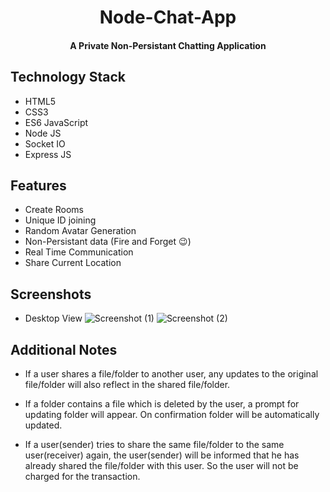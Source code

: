 <h1 align="center">Node-Chat-App</h1>

<h4 align='center'>A Private Non-Persistant Chatting Application</h4>

## Technology Stack

- HTML5
- CSS3
- ES6 JavaScript
- Node JS
- Socket IO
- Express JS


## Features
- Create Rooms 
- Unique ID joining
- Random Avatar Generation
- Non-Persistant data (Fire and Forget 😉)
- Real Time Communication
- Share Current Location


## Screenshots
- Desktop View
![Screenshot (1)](https://user-images.githubusercontent.com/61087568/174443761-3d2d180f-6684-4f7a-b1e7-b66f34d023b0.png)
![Screenshot (2)](https://user-images.githubusercontent.com/61087568/174443762-cf37e5d4-3fd4-4f26-8a3c-944818e9f85b.png)

## Additional Notes

- If a user shares a file/folder to another user, any updates to the original file/folder will also reflect in the shared file/folder.

- If a folder contains a file which is deleted by the user, a prompt for updating folder will appear. On confirmation folder will be automatically updated.

- If a user(sender) tries to share the same file/folder to the same user(receiver) again, the user(sender) will be informed that he has already shared the file/folder with this user. So the user will not be charged for the transaction.
